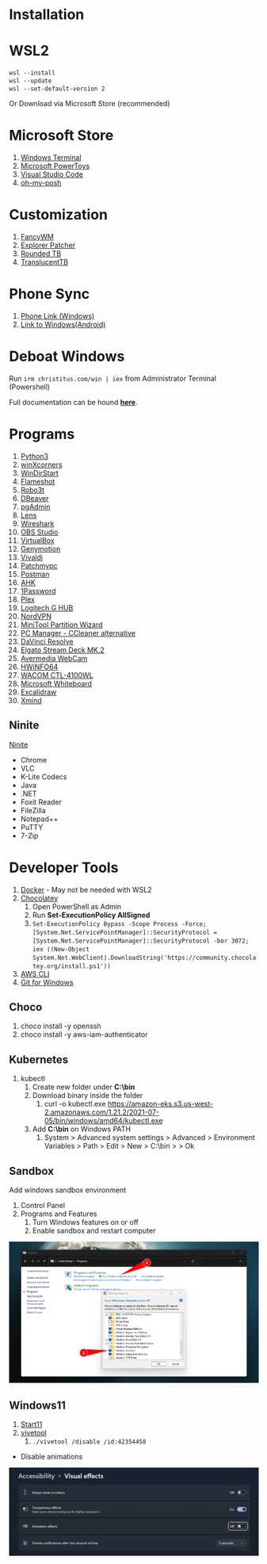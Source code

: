 # Installation

# WSL2

```
wsl --install
wsl --update
wsl --set-default-version 2
```

Or Download via Microsoft Store (recommended)

# Microsoft Store

1. [Windows Terminal](https://apps.microsoft.com/store/detail/windows-terminal/9N0DX20HK701?hl=en-us&gl=us)
2. [Microsoft PowerToys](https://apps.microsoft.com/store/detail/microsoft-powertoys/XP89DCGQ3K6VLD?hl=en-us&gl=us)
3. [Visual Studio Code](https://apps.microsoft.com/store/detail/visual-studio-code/XP9KHM4BK9FZ7Q?hl=en-us&gl=us)
4. [oh-my-posh](https://apps.microsoft.com/store/detail/ohmyposh/XP8K0HKJFRXGCK)

# Customization

1. [FancyWM](https://github.com/FancyWM/fancywm)
2. [Explorer Patcher](https://github.com/valinet/ExplorerPatcher)
3. [Rounded TB](https://apps.microsoft.com/store/detail/9MTFTXSJ9M7F?hl=en-us&gl=US)
4. [TranslucentTB](https://apps.microsoft.com/detail/9PF4KZ2VN4W9?hl=en-us&gl=US)

# Phone Sync
<!-- [Intel Unison - Windows](https://apps.microsoft.com/store/detail/intel%C2%AE-unison%E2%84%A2/9PP9GZM2GN26?hl=en-us&gl=us)
[Intel Unison - Android](https://play.google.com/store/apps/details?id=com.intel.mde&gl=US) -->
1. [Phone Link (Windows)](https://apps.microsoft.com/store/detail/phone-link/9NMPJ99VJBWV)
2. [Link to Windows(Android)](https://play.google.com/web/store/apps/details?id=com.microsoft.appmanager&hl=en_AU&gl=US&pli=1)

# Deboat Windows

Run `irm christitus.com/win | iex` from Administrator Terminal (Powershell)

Full documentation can be hound [**here**](https://christitus.com/windows-11-perfect-install/).

# Programs

1. [Python3](https://www.python.org/downloads/)
2. [winXcorners](https://github.com/vhanla/winxcorners/releases)
3. [WinDirStart](https://windirstat.net/download.html)
4. [Flameshot](https://github.com/flameshot-org/flameshot/releases/latest)
5. [Robo3t](https://robomongo.org/download)
6. [DBeaver](https://dbeaver.io/download/)
7. [pgAdmin](https://www.pgadmin.org/download/pgadmin-4-windows/)
8. [Lens](https://k8slens.dev)
9. [Wireshark](https://www.wireshark.org/#download)
10. [OBS Studio](https://obsproject.com/download)
11. [VirtualBox](https://www.virtualbox.org/wiki/Downloads)
12. [Genymotion](https://www.genymotion.com/download/)
13. [Vivaldi](https://vivaldi.com)
14. [Patchmypc](https://patchmypc.com/home-updater)
15. [Postman](https://www.postman.com/downloads/)
16. [AHK](https://www.autohotkey.com)
17. [1Password](https://1password.com/downloads/windows/)
18. [Plex](https://www.plex.tv/media-server-downloads/#plex-app)
19. [Logitech G HUB](https://www.logitechg.com/en-us/innovation/g-hub.html)
20. [NordVPN](https://nordvpn.com/download/windows/)
21. [MiniTool Partition Wizard](https://www.partitionwizard.com/download.html)
22. [PC Manager - CCleaner alternative](https://pcmanager-en.microsoft.com/)
23. [DaVinci Resolve](https://www.blackmagicdesign.com/products/davinciresolve)
24. [Elgato Stream Deck MK.2](https://www.elgato.com/en/downloads)
25. [Avermedia WebCam](https://www.avermedia.com/en/product-detail/PW513#download)
26. [HWiNFO64](https://www.hwinfo.com/download/)
27. [WACOM CTL-4100WL](https://www.wacom.com/en-us/support/product-support/drivers)
28. [Microsoft Whiteboard](https://www.microsoft.com/store/apps/9mspc6mp8fm4)
29. [Excalidraw](https://excalidraw.com/)
30. [Xmind](https://xmind.app/download/)

## Ninite

[Ninite](https://ninite.com)

- Chrome
- VLC
- K-Lite Codecs
- Java
- .NET
- Foxit Reader
- FileZilla
- Notepad++
- PuTTY
- 7-Zip

# Developer Tools

1. [Docker](https://www.docker.com/products/docker-desktop) - May not be needed with WSL2
2. [Chocolatey](https://chocolatey.org/install)
   1. Open PowerShell as Admin
   2. Run **Set-ExecutionPolicy AllSigned**
   3. ``` Set-ExecutionPolicy Bypass -Scope Process -Force; [System.Net.ServicePointManager]::SecurityProtocol = [System.Net.ServicePointManager]::SecurityProtocol -bor 3072; iex ((New-Object System.Net.WebClient).DownloadString('https://community.chocolatey.org/install.ps1')) ```
3. [AWS CLI](https://awscli.amazonaws.com/AWSCLIV2.msi)
4. [Git for Windows](https://gitforwindows.org)

## Choco

1. choco install -y openssh
2. choco install -y aws-iam-authenticator

## Kubernetes

1. kubectl
   1. Create new folder under **C:\bin**
   2. Download binary inside the folder
      1. curl -o kubectl.exe <https://amazon-eks.s3.us-west-2.amazonaws.com/1.21.2/2021-07-05/bin/windows/amd64/kubectl.exe>
   3. Add **C:\bin** on Windows PATH
      1. System > Advanced system settings > Advanced > Environment Variables > Path > Edit > New > C:\bin > > Ok

## Sandbox

Add windows sandbox environment

1. Control Panel
2. Programs and Features
   1. Turn Windows features on or off
   2. Enable sandbox and restart computer

![[picture](2024-05-29_picture.md) 1](../../assets/65067858b45866139a2ef25b3c10aea2a9b10509965acc7f8bb8816964fe9072.png)

## Windows11

1. [Start11](https://www.stardock.com/products/start11/)
2. [vivetool](https://github.com/thebookisclosed/ViVe/releases)
   1. `./vivetool /disable /id:42354458`

- Disable animations

![remove-animations](assets/animations-off.png)
